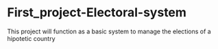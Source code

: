 # First_project-Electoral-system
This project will function as a basic system to manage the elections of a hipotetic country
